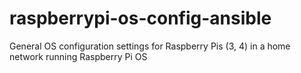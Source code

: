 # raspberrypi-os-config-ansible
General OS configuration settings for Raspberry Pis (3, 4) in a home network running Raspberry Pi OS
